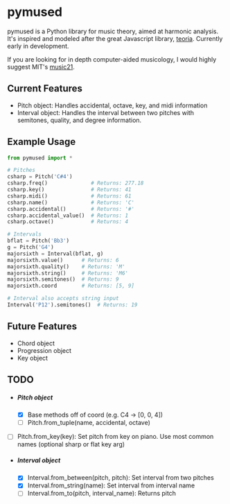 # **pymused**

pymused is a Python library for music theory, aimed at harmonic analysis. It's inspired and modeled after the great Javascript library, [teoria](https://github.com/saebekassebil/teoria).  Currently early in development.

If you are looking for in depth computer-aided musicology, I would highly suggest MIT's [music21](https://web.mit.edu/music21/).

## Current Features

- Pitch object:  Handles accidental, octave, key, and midi information
- Interval object:  Handles the interval between two pitches with semitones, quality, and degree information.

## Example Usage

```python
from pymused import *

# Pitches
csharp = Pitch('C#4')
csharp.freq()              # Returns: 277.18
csharp.key()               # Returns: 41
csharp.midi()              # Returns: 61
csharp.name()              # Returns: 'C'
csharp.accidental()        # Returns: '#'
csharp.accidental_value()  # Returns: 1
csharp.octave()            # Returns: 4

# Intervals
bflat = Pitch('Bb3')
g = Pitch('G4')
majorsixth = Interval(bflat, g)
majorsixth.value()      # Returns: 6
majorsixth.quality()    # Returns: 'M'
majorsixth.string()     # Returns: 'M6'
majorsixth.semitones()  # Returns: 9
majorsixth.coord        # Returns: [5, 9]

# Interval also accepts string input
Interval('P12').semitones()  # Returns: 19
```

## Future Features

- Chord object
- Progression object
- Key object

## TODO

- ##### Pitch object
  - [x] Base methods off of coord (e.g. C4 -> [0, 0, 4])
  - [ ] Pitch.from_tuple(name, accidental, octave)
- [ ] Pitch.from_key(key): Set pitch from key on piano. Use most common names (optional sharp or flat key arg)
  
- ##### Interval object

  - [x] Interval.from_between(pitch, pitch): Set interval from two pitches
  - [x] Interval.from_string(name): Set interval from interval name
  - [ ] Interval.from_to(pitch, interval_name): Returns pitch
